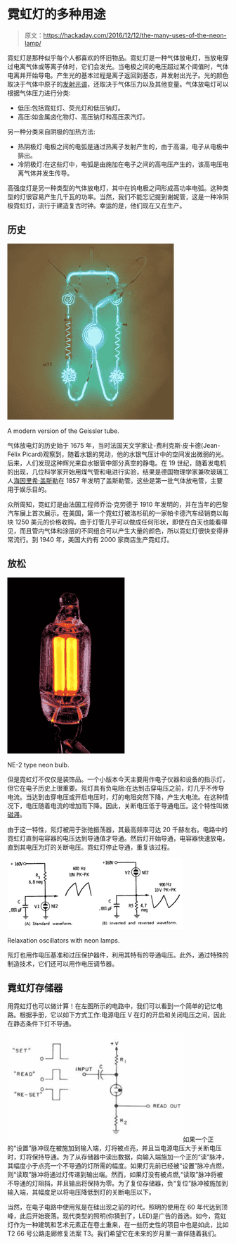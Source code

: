 # 霓虹灯的多种用途

> 原文：<https://hackaday.com/2016/12/12/the-many-uses-of-the-neon-lamp/>

霓虹灯是那种似乎每个人都喜欢的怀旧物品。霓虹灯是一种气体放电灯，当放电穿过电离气体或等离子体时，它们会发光。当电极之间的电压超过某个阈值时，气体电离并开始导电。产生光的基本过程是离子返回到基态，并发射出光子。光的颜色取决于气体中原子的[发射光谱](https://en.wikipedia.org/wiki/Emission_spectrum "Emission spectrum")，还取决于气体压力以及其他变量。气体放电灯可以根据气体压力进行分类:

*   低压:包括霓虹灯、荧光灯和低压钠灯。
*   高压:如金属卤化物灯、高压钠灯和高压汞汽灯。

另一种分类来自阴极的加热方法:

*   热阴极灯:电极之间的电弧是通过热离子发射产生的，由于高温，电子从电极中排出。
*   冷阴极灯:在这些灯中，电弧是由施加在电子之间的高电压产生的，该高电压电离气体并发生传导。

高强度灯是另一种类型的气体放电灯，其中在钨电极之间形成高功率电弧。这种类型的灯很容易产生几千瓦的功率。当然，我们不能忘记提到谢妮管，这是一种冷阴极霓虹灯，流行于建造复古时钟。幸运的是，他们现在又在生产。

## 历史

![852px-geissler_tubes_switched_on](img/f4a7a3ec922877e3df66327c7516d97b.png)

A modern version of the Geissler tube.

气体放电灯的历史始于 1675 年，当时法国天文学家让-费利克斯·皮卡德(Jean-Félix Picard)观察到，随着水银的晃动，他的水银气压计中的空间发出微弱的光。后来，人们发现这种辉光来自水银管中部分真空的静电。在 19 世纪，随着发电机的出现，几位科学家开始用煤气管和电进行实验，结果是德国物理学家兼吹玻璃工人[海因里希·盖斯勒](https://en.wikipedia.org/wiki/Heinrich_Geissler "Heinrich Geissler")在 1857 年发明了盖斯勒管。这些是第一批气体放电管，主要用于娱乐目的。

众所周知，霓虹灯是由法国工程师乔治·克劳德于 1910 年发明的，并在当年的巴黎汽车展上首次展示。在美国，第一个霓虹灯被洛杉矶的一家帕卡德汽车经销商以每块 1250 美元的价格收购。由于灯管几乎可以做成任何形状，即使在白天也能看得见，而且管内气体和涂层的不同组合可以产生大量的颜色，所以霓虹灯很快变得非常流行。到 1940 年，美国大约有 2000 家商店生产霓虹灯。

## 放松

![600px-ac_powered_ne-2_type_neon_lamp_close-up](img/6ed81e3f4f9e77f884ff2e0d490af588.png)

NE-2 type neon bulb.

但是霓虹灯不仅仅是装饰品。一个小版本今天主要用作电子仪器和设备的指示灯，但它在电子历史上很重要。氖灯具有负电阻:在达到击穿电压之前，灯几乎不传导电流。当达到击穿电压或开启电压时，灯的电阻突然下降，产生大电流。在这种情况下，电压随着电流的增加而下降。因此，关断电压低于导通电压。这个特性叫做[磁滞](https://en.wikipedia.org/wiki/Hysteresis)。

由于这一特性，氖灯被用于张弛振荡器，其最高频率可达 20 千赫左右。电路中的霓虹灯直到电容器的电压达到导通值才导通。然后灯开始导通，电容器快速放电，直到其电压为灯的关断电压。霓虹灯停止导通，重复该过程。

![relax](img/60520e3f36622eca863afcb8818e45ae.png)

Relaxation oscillators with neon lamps.

氖灯也用作电压基准和过压保护器件，利用其特有的导通电压。此外，通过特殊的制造技术，它们还可以用作电压调节器。

## 霓虹灯存储器

用霓虹灯也可以做计算！在左图所示的电路中，我们可以看到一个简单的记忆电路。根据手册，它以如下方式工作:电源电压 V 在灯的开启和关闭电压之间，因此在静态条件下灯不导通。

![memory](img/d18fc13ec38da74d9a1321f04d2a61db.png)如果一个正的“设置”脉冲现在被施加到输入端，灯将被点亮，并且当电源电压大于关断电压时，灯将保持导通。为了从存储器中读出数据，向输入端施加一个正的“读”脉冲，其幅度小于点亮一个不导通的灯所需的幅度。如果灯先前已经被“设置”脉冲点燃，则“读取”脉冲将通过灯传递到输出端。然而，如果灯没有被点燃,“读取”脉冲将被不导通的灯阻挡，并且输出将保持为零。为了复位存储器，负“复位”脉冲被施加到输入端，其幅度足以将电压降低到灯的关断电压以下。

当然，在电子电路中使用氖是在硅出现之前的时代。照明的使用在 60 年代达到顶峰，此后开始衰落。现代类型的照明(你猜到了，LED)是广告的首选。如今，霓虹灯作为一种建筑和艺术元素正在卷土重来，在一些历史性的项目中也是如此，比如 T2 66 号公路走廊修复法案 T3。我们希望它在未来的岁月里一直伴随着我们。